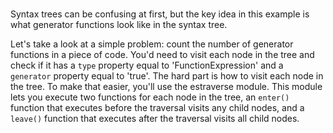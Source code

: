 <br>

Syntax trees can be confusing at first, but the key idea in this example is
what generator functions look like in the syntax tree.

Let's take a look at a simple problem: count the number of generator functions
in a piece of code. You'd need to visit each node in the
tree and check if it has a `type` property equal to 'FunctionExpression' and
a `generator` property equal to 'true'. The hard part is how to visit each
node in the tree. To make that easier, you'll use the estraverse module. This
module lets you execute two functions for each node in the tree, an `enter()`
function that executes before the traversal visits any child nodes, and
a `leave()` function that executes after the traversal visits all child nodes.

